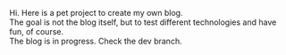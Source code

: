 Hi. Here is a pet project to create my own blog.<br>
The goal is not the blog itself, but to test different technologies and have fun, of course.<br>
The blog is in progress. Check the dev branch.<br>
